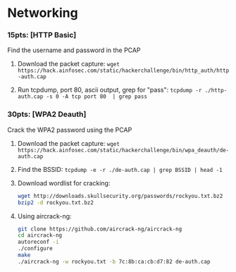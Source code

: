 # Networking
### 15pts: [HTTP Basic]
Find the username and password in the PCAP

1. Download the packet capture:
     ```wget https://hack.ainfosec.com/static/hackerchallenge/bin/http_auth/http-auth.cap```

2. Run tcpdump, port 80, ascii output, grep for "pass":
     ```tcpdump -r ./http-auth.cap -s 0 -A tcp port 80  | grep pass```
    
### 30pts: [WPA2 Deauth]
Crack the WPA2 password using the PCAP

1. Download the packet capture:
     ```wget https://hack.ainfosec.com/static/hackerchallenge/bin/wpa_deauth/de-auth.cap```

2. Find the BSSID:
    ```tcpdump -e -r ./de-auth.cap | grep BSSID | head -1```
    
3. Download wordlist for cracking:
     ```sh
     wget http://downloads.skullsecurity.org/passwords/rockyou.txt.bz2
     bzip2 -d rockyou.txt.bz2
     ```
4. Using aircrack-ng:
    ```sh
    git clone https://github.com/aircrack-ng/aircrack-ng
    cd aircrack-ng
    autoreconf -i
    ./configure
    make 
    ./aircrack-ng -w rockyou.txt -b 7c:8b:ca:cb:d7:82 de-auth.cap
    ```

